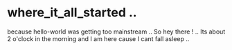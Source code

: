 # where_it_all_started ..
because hello-world was getting too mainstream ..
So hey there ! ..
Its about 2 o'clock in the morning and I am here cause I cant fall asleep ..
